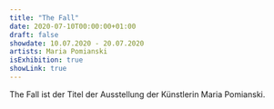 ```yaml
---
title: "The Fall"
date: 2020-07-10T00:00:00+01:00
draft: false
showdate: 10.07.2020 - 20.07.2020
artists: Maria Pomianski
isExhibition: true
showLink: true
---
```


The Fall ist der Titel der Ausstellung der Künstlerin Maria Pomianski. 
